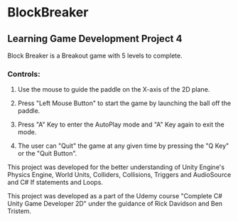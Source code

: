 # BlockBreaker
## Learning Game Development Project 4

Block Breaker is a Breakout game with 5 levels to complete.

### Controls:

1. Use the mouse to guide the paddle on the X-axis of the 2D plane.

2. Press "Left Mouse Button" to start the game by launching the ball off the paddle.

3. Press "A" Key to enter the AutoPlay mode and "A" Key again to exit the mode.

4. The user can "Quit" the game at any given time by pressing the "Q Key" or the "Quit Button".

This project was developed for the better understanding of Unity Engine's Physics Engine, World Units, Colliders, Collisions, Triggers and AudioSource and C# If statements and Loops.

This project was developed as a part of the Udemy course "Complete C# Unity Game Developer 2D" under the guidance of Rick Davidson and Ben Tristem.
